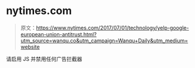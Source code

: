 # nytimes.com

> 原文：<https://www.nytimes.com/2017/07/01/technology/yelp-google-european-union-antitrust.html?utm_source=wanqu.co&utm_campaign=Wanqu+Daily&utm_medium=website>

请启用 JS 并禁用任何广告拦截器